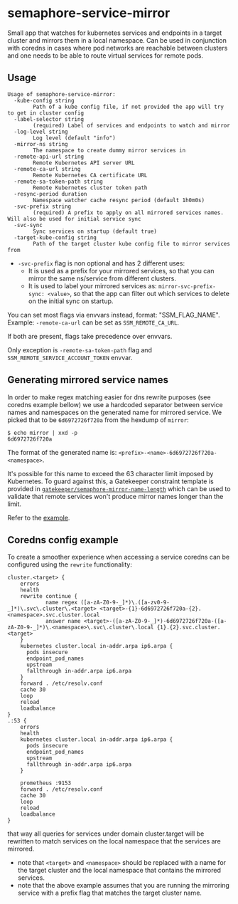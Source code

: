 # semaphore-service-mirror

Small app that watches for kubernetes services and endpoints in a target cluster
and mirrors them in a local namespace. Can be used in conjunction with coredns
in cases where pod networks are reachable between clusters and one needs to be
able to route virtual services for remote pods.

## Usage
```
Usage of semaphore-service-mirror:
  -kube-config string
        Path of a kube config file, if not provided the app will try to get in cluster config
  -label-selector string
        (required) Label of services and endpoints to watch and mirror
  -log-level string
        Log level (default "info")
  -mirror-ns string
        The namespace to create dummy mirror services in
  -remote-api-url string
        Remote Kubernetes API server URL
  -remote-ca-url string
        Remote Kubernetes CA certificate URL
  -remote-sa-token-path string
        Remote Kubernetes cluster token path
  -resync-period duration
        Namespace watcher cache resync period (default 1h0m0s)
  -svc-prefix string
        (required) A prefix to apply on all mirrored services names. Will also be used for initial service sync
  -svc-sync
        Sync services on startup (default true)
  -target-kube-config string
        Path of the target cluster kube config file to mirror services from
```

* `-svc-prefix` flag is non optional and has 2 different uses:
  - It is used as a prefix for your mirrored services, so that you can mirror
    the same ns/service from different clusters.
  - It is used to label your mirrored services as:
    `mirror-svc-prefix-sync: <value>`, so that the app can filter out which
    services to delete on the initial sync on startup.

You can set most flags via envvars instead, format: "SSM_FLAG_NAME". Example:
`-remote-ca-url` can be set as `SSM_REMOTE_CA_URL`.

If both are present, flags take precedence over envvars.

Only exception is `-remote-sa-token-path` flag and
`SSM_REMOTE_SERVICE_ACCOUNT_TOKEN` envvar.

## Generating mirrored service names

In order to make regex matching easier for dns rewrite purposes (see coredns
example bellow) we use a hardcoded separator between service names and
namespaces on the generated name for mirrored service.
We picked that to be `6d6972726f720a` from the hexdump of `mirror`:

```
$ echo mirror | xxd -p
6d6972726f720a
```

The format of the generated name is: `<prefix>-<name>-6d6972726f720a-<namespace>`.

It's possible for this name to exceed the 63 character limit imposed by Kubernetes.
To guard against this, a Gatekeeper constraint template is provided in
[`gatekeeper/semaphore-mirror-name-length`](gatekeeper/semaphore-mirror-name-length)
which can be used to validate that remote services won't produce mirror names longer
than the limit.

Refer to the [example](gatekeeper/semaphore-mirror-name-length/example.yaml).

## Coredns config example

To create a smoother experience when accessing a service coredns can be
configured using the `rewrite` functionality:
```
cluster.<target> {
    errors
    health
    rewrite continue {
            name regex ([a-zA-Z0-9-_]*)\.([a-zv0-9-_]*)\.svc\.cluster\.<target> <target>-{1}-6d6972726f720a-{2}.<namespace>.svc.cluster.local
            answer name <target>-([a-zA-Z0-9-_]*)-6d6972726f720a-([a-zA-Z0-9-_]*)\.<namespace>\.svc\.cluster\.local {1}.{2}.svc.cluster.<target>
    }
    kubernetes cluster.local in-addr.arpa ip6.arpa {
      pods insecure
      endpoint_pod_names
      upstream
      fallthrough in-addr.arpa ip6.arpa
    }
    forward . /etc/resolv.conf
    cache 30
    loop
    reload
    loadbalance
}
.:53 {
    errors
    health
    kubernetes cluster.local in-addr.arpa ip6.arpa {
      pods insecure
      endpoint_pod_names
      upstream
      fallthrough in-addr.arpa ip6.arpa
    }

    prometheus :9153
    forward . /etc/resolv.conf
    cache 30
    loop
    reload
    loadbalance
}
```
that way all queries for services under domain cluster.target will be rewritten
to match services on the local namespace that the services are mirrored.

* note that `<target>` and `<namespace>` should be replaced with a name for the
target cluster and the local namespace that contains the mirrored services.
* note that the above example assumes that you are running the mirroring service
with a prefix flag that matches the target cluster name.
